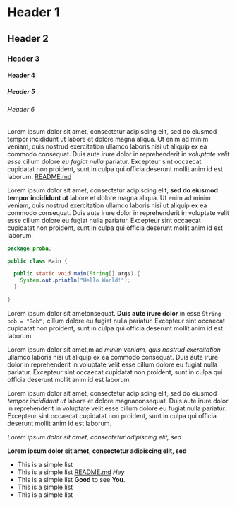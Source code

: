# Header 1

## Header 2

### Header 3

#### Header 4

##### Header 5

###### Header 6

Lorem ipsum dolor sit amet, consectetur adipiscing elit, sed do eiusmod tempor incididunt ut labore et dolore magna aliqua. Ut enim ad minim veniam, quis nostrud exercitation ullamco laboris nisi ut aliquip ex ea commodo consequat. Duis aute irure dolor in reprehenderit in _voluptate velit esse_ cillum dolore *eu fugiat nulla* pariatur. Excepteur sint occaecat cupidatat non proident, sunt in culpa qui officia deserunt mollit anim id est laborum. [README.md](/README.html)

Lorem ipsum dolor sit amet, consectetur adipiscing elit, **sed do eiusmod tempor incididunt ut** labore et dolore magna aliqua. Ut enim ad minim veniam, quis nostrud exercitation ullamco laboris nisi ut aliquip ex ea commodo consequat. Duis aute irure dolor in reprehenderit in voluptate velit esse cillum dolore eu fugiat nulla pariatur. Excepteur sint occaecat cupidatat non proident, sunt in culpa qui officia deserunt mollit anim id est laborum.

```java
package proba;

public class Main {

  public static void main(String[] args) {
    System.out.println("Hello World!");
  }

}
```

Lorem ipsum dolor sit ametonsequat. **Duis aute irure dolor** in esse `String bob = "Bob";` cillum dolore eu fugiat nulla pariatur. Excepteur sint occaecat cupidatat non proident, sunt in culpa qui officia deserunt mollit anim id est laborum.

Lorem ipsum dolor sit amet,m ad *minim veniam, quis nostrud exercitation* ullamco laboris nisi ut aliquip ex ea commodo consequat. Duis aute irure dolor in reprehenderit in voluptate velit esse cillum dolore eu fugiat nulla pariatur. Excepteur sint occaecat cupidatat non proident, sunt in culpa qui officia deserunt mollit anim id est laborum.

Lorem ipsum dolor sit amet, consectetur adipiscing elit, sed do eiusmod _tempor incididunt ut_ labore et dolore magnaconsequat. Duis aute irure dolor in reprehenderit in voluptate velit esse cillum dolore eu fugiat nulla pariatur. Excepteur sint occaecat cupidatat non proident, sunt in culpa qui officia deserunt mollit anim id est laborum.

*Lorem ipsum dolor sit amet, consectetur adipiscing elit, sed*

**Lorem ipsum dolor sit amet, consectetur adipiscing elit, sed**

- This is a simple list
- This is a simple list [README.md](/README.html) *Hey*
- This is a simple list **Good** to see **You**.
- This is a simple list
- This is a simple list
